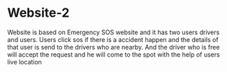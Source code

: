 # Website-2
Website is based on Emergency SOS website and it has two users drivers and users. Users click sos if there is a accident happen and the details of that user is send to the drivers who are nearby. And the driver who is free will accept the request and he will come to the spot with the help of users live location  
